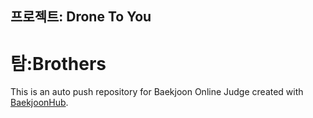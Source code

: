 ## 프로젝트: Drone To You
# 탐:Brothers
This is an auto push repository for Baekjoon Online Judge created with [BaekjoonHub](https://github.com/BaekjoonHub/BaekjoonHub).
